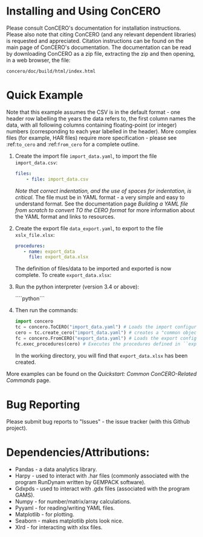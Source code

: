 # Installing and Using ConCERO

Please consult ConCERO's documentation for installation instructions. Please also note that citing ConCERO (and any relevant dependent libraries) is requested and appreciated. Citation instructions can be found on the main page of ConCERO's documentation. The documentation can be read by downloading ConCERO as a zip file, extracting the zip and then opening, in a web browser, the file:

`concero/doc/build/html/index.html`

# Quick Example

Note that this example assumes the CSV is in the default format - one header row labelling the years the data refers to, the first column names the data, with all following columns containing floating-point (or integer) numbers (corresponding to each year labelled in the header). More complex files (for example, HAR files) require more specification - please see :ref:`to_cero` and :ref:`from_cero` for a complete outline.

1. Create the import file ``import_data.yaml``, to import the file ``import_data.csv``:

    ```yaml
    files:
        - file: import_data.csv
    ```

   *Note that correct indentation, and the use of spaces for indentation, is critical*. The file must be in YAML format - a very simple and easy to understand format. See the documentation page *Building a YAML file from scratch to convert TO the CERO format* for more information about the YAML format and links to resources.

2. Create the export file ``data_export.yaml``, to export to the file ``xslx_file.xlsx``:

    ```yaml
    procedures:
       - name: export_data
         file: export_data.xlsx
    ```
    The definition of files/data to be imported and exported is now complete. To create ``export_data.xlsx``:

3. Run the python interpreter (version 3.4 or above):

    ````python```

4. Then run the commands:

    ```python
    import concero
    tc = concero.ToCERO("import_data.yaml") # Loads the import configuration file and creates the import object (a.k.a. a ``ToCERO`` object)
    cero = tc.create_cero("import_data.yaml") # creates a "common object" (a.k.a. a 'CERO')
    fc = concero.FromCERO("export_data.yaml") # Loads the export configuration file and creates the export object (a.k.a. a ``FromCERO`` object)
    fc.exec_procedures(cero) # Executes the procedures defined in ``export_data.yaml`` on the common object (``cero``).
    ```
    In the working directory, you will find that ``export_data.xlsx`` has been created.

More examples can be found on the *Quickstart: Common ConCERO-Related Commands* page.

# Bug Reporting

Please submit bug reports to "Issues" - the issue tracker (with this Github project).

# Dependencies/Attributions:

 - Pandas - a data analytics library.
 - Harpy - used to interact with .har files (commonly associated with the program RunDynam written by GEMPACK software).
 - Gdxpds - used to interact with .gdx files (associated with the program GAMS).
 - Numpy - for number/matrix/array calculations.
 - Pyyaml - for reading/writing YAML files.
 - Matplotlib - for plotting.
 - Seaborn - makes matplotlib plots look nice.
 - Xlrd - for interacting with xlsx files.
